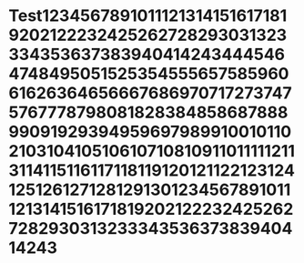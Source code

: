 # Test12345678910111213141516171819202122232425262728293031323334353637383940414243444546474849505152535455565758596061626364656667686970717273747576777879808182838485868788899091929394959697989910010110210310410510610710810911011111211311411511611711811912012112212312412512612712812913012345678910111213141516171819202122232425262728293031323334353637383940414243